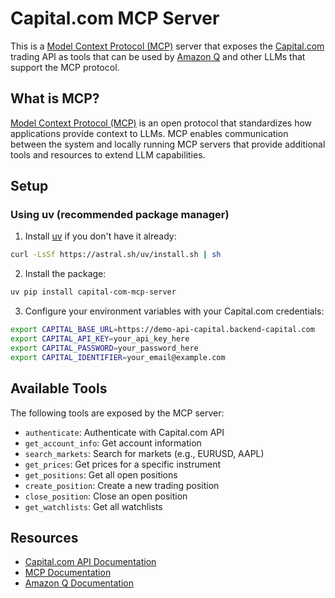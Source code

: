 # Capital.com MCP Server

This is a [Model Context Protocol (MCP)](https://modelcontextprotocol.io/introduction) server that exposes the [Capital.com](https://capital.com/) trading API as tools that can be used by [Amazon Q](https://aws.amazon.com/q/) and other LLMs that support the MCP protocol.

## What is MCP?

[Model Context Protocol (MCP)](https://modelcontextprotocol.io/introduction) is an open protocol that standardizes how applications provide context to LLMs. MCP enables communication between the system and locally running MCP servers that provide additional tools and resources to extend LLM capabilities.

## Setup

### Using uv (recommended package manager)

1. Install [uv](https://github.com/astral-sh/uv) if you don't have it already:

```bash
curl -LsSf https://astral.sh/uv/install.sh | sh
```

2. Install the package:

```bash
uv pip install capital-com-mcp-server
```

3. Configure your environment variables with your Capital.com credentials:

```bash
export CAPITAL_BASE_URL=https://demo-api-capital.backend-capital.com
export CAPITAL_API_KEY=your_api_key_here
export CAPITAL_PASSWORD=your_password_here
export CAPITAL_IDENTIFIER=your_email@example.com
```

## Available Tools

The following tools are exposed by the MCP server:

- `authenticate`: Authenticate with Capital.com API
- `get_account_info`: Get account information
- `search_markets`: Search for markets (e.g., EURUSD, AAPL)
- `get_prices`: Get prices for a specific instrument
- `get_positions`: Get all open positions
- `create_position`: Create a new trading position
- `close_position`: Close an open position
- `get_watchlists`: Get all watchlists

## Resources

- [Capital.com API Documentation](https://open-api.capital.com/)
- [MCP Documentation](https://modelcontextprotocol.io/introduction)
- [Amazon Q Documentation](https://docs.aws.amazon.com/amazonq/latest/qdeveloper-ug/what-is.html)

